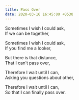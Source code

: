 ```yaml
---
title: Pass Over
date: 2020-03-16 16:45:00 +0530
---
```


Sometimes I wish I could ask,<br>
If we can be together,<br>

Sometimes I wish I could ask,<br>
If you find me a looker,<br>

But there is that distance,<br>
That I can't pass over,<br>

Therefore I wait until I can,<br>
Asking you questions about other,<br>

Therefore I wait until I can,<br>
So that I can finally pass over.
